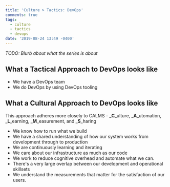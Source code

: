 ```yaml
---
title: 'Culture > Tactics: DevOps'
comments: true
tags:
  - culture
  - tactics
  - devops
date: '2019-08-24 13:49 -0400'
---
```

_TODO: Blurb about what the series is about_ 

## What a Tactical Approach to DevOps looks like

* We have a DevOps team
* We do DevOps by using DevOps tooling

## What a Cultural Approach to DevOps looks like

This approach adheres more closely to CALMS - _**C**_ulture, _**A**_utomation, _**L**_earning, _**M**_easurement, and _**S**_haring

* We know how to run what we build
* We have a shared understanding of how our system works from development through to production
* We are continuously learning and iterating
* We care about our infrastructure as much as our code
* We work to reduce cognitive overhead and automate what we can. 
* There's a very large overlap between our development and operational skillsets
* We understand the measurements that matter for the satisfaction of our users.
